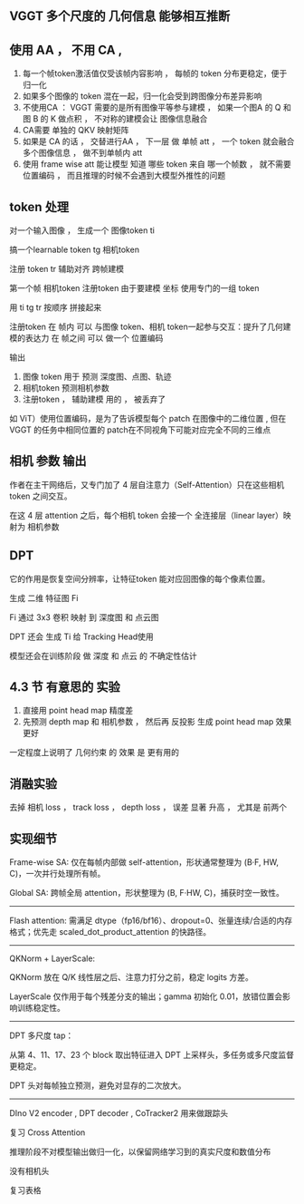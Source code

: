##  VGGT 多个尺度的 几何信息 能够相互推断 

## 使用 AA ， 不用 CA , 

1. 每一个帧token激活值仅受该帧内容影响 ， 每帧的 token 分布更稳定，便于归一化
2. 如果多个图像的 token 混在一起，归一化会受到跨图像分布差异影响
3. 不使用CA ： VGGT 需要的是所有图像平等参与建模 ， 如果一个图A 的 Q 和 图 B 的 K 做点积 ， 不对称的建模会让 图像信息融合
4. CA需要 单独的 QKV 映射矩阵 
5. 如果是 CA 的话 ， 交替进行AA ， 下一层 做 单帧 att ， 一个 token 就会融合多个图像信息 ， 做不到单帧内 att
6. 使用 frame wise att 能让模型 知道 哪些 token 来自 哪一个帧数 ， 就不需要 位置编码 ， 而且推理的时候不会遇到大模型外推性的问题

## token 处理 

对一个输入图像 ， 生成一个 图像token ti

搞一个learnable token tg 相机token

注册 token tr 辅助对齐 跨帧建模

第一个帧 相机token 注册token 由于要建模 坐标 使用专门的一组 token

用 ti tg tr 按顺序 拼接起来

注册token 在 帧内 可以 与图像 token、相机 token一起参与交互：提升了几何建模的表达力
在 帧之间 可以 做一个 位置编码 

输出 
1. 图像 token 用于 预测 深度图、点图、轨迹
2. 相机token 预测相机参数 
3. 注册token ， 辅助建模 用的 ， 被丢弃了


如 ViT）使用位置编码，是为了告诉模型每个 patch 在图像中的二维位置 , 但在 VGGT 的任务中相同位置的 patch在不同视角下可能对应完全不同的三维点


## 相机 参数 输出 

作者在主干网络后，又专门加了 4 层自注意力（Self-Attention）只在这些相机 token 之间交互。

在这 4 层 attention 之后，每个相机 token 会接一个 全连接层（linear layer）映射为 相机参数

## DPT 

它的作用是恢复空间分辨率，让特征token 能对应回图像的每个像素位置。

生成 二维 特征图 Fi

Fi 通过 3x3 卷积 映射 到 深度图 和 点云图 

DPT 还会 生成 Ti 给 Tracking Head使用

模型还会在训练阶段 做 深度 和 点云 的  不确定性估计

## 4.3 节 有意思的 实验

1. 直接用 point head map 精度差
2. 先预测 depth map 和 相机参数 ， 然后再 反投影 生成 point head map 效果更好

一定程度上说明了 几何约束 的 效果 是 更有用的

## 消融实验 

去掉 相机 loss ， track loss ， depth loss  ， 误差 显著 升高 ， 尤其是 前两个 

## 实现细节 

Frame-wise SA: 仅在每帧内部做 self-attention，形状通常整理为 (B·F, HW, C)，一次并行处理所有帧。

Global SA: 跨帧全局 attention，形状整理为 (B, F·HW, C)，捕获时空一致性。

---

Flash attention: 需满足 dtype（fp16/bf16）、dropout=0、张量连续/合适的内存格式；优先走 scaled_dot_product_attention 的快路径。

---

QKNorm + LayerScale:

QKNorm 放在 Q/K 线性层之后、注意力打分之前，稳定 logits 方差。

LayerScale 仅作用于每个残差分支的输出；gamma 初始化 0.01，放错位置会影响训练稳定性。

---

DPT 多尺度 tap：

从第 4、11、17、23 个 block 取出特征进入 DPT 上采样头，多任务或多尺度监督更稳定。

DPT 头对每帧独立预测，避免对显存的二次放大。

---

DIno V2 encoder , DPT decoder , CoTracker2 用来做跟踪头


复习 Cross Attention

推理阶段不对模型输出做归一化，以保留网络学习到的真实尺度和数值分布

没有相机头

复习表格